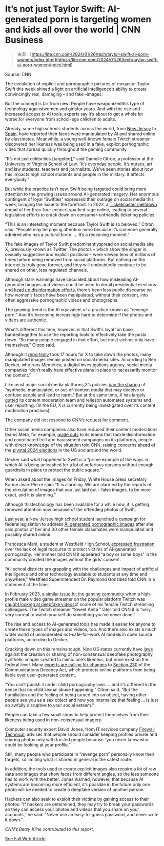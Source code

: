 <!--yml
category: 未分类
date: 2024-05-27 15:13:27
-->

# It’s not just Taylor Swift: AI-generated porn is targeting women and kids all over the world | CNN Business

> 来源：[https://lite.cnn.com/2024/01/26/tech/taylor-swift-ai-porn-women/index.html](https://lite.cnn.com/2024/01/26/tech/taylor-swift-ai-porn-women/index.html)

Source: CNN

The circulation of explicit and pornographic pictures of megastar Taylor Swift this week shined a light on artificial intelligence’s ability to create convincingly real, damaging – and fake –images.

But the concept is far from new: People have weaponizedthis type of technology againstwomen and girlsfor years. And with the rise and increased access to AI tools, experts say it’s about to get a whole lot worse,for everyone from school-age children to adults.

Already, some high schools students across the world, from [New Jersey](https://www.cnn.com/2023/10/29/opinions/deepfake-pornography-thriving-business-compton-hamlyn/index.html) to [Spain](https://www.rollingstone.com/culture/culture-features/ai-explicit-material-twitter-big-tech-1234855484/), have reported their faces were manipulated by AI and shared online by classmates. Meanwhile, a young well-known female Twitch streamer discovered her likeness was being used in a fake, explicit pornographic video that spread quickly throughout the gaming community.

“It’s not just celebrities [targeted],” said Danielle Citron, a professor at the University of Virginia School of Law. “It’s everyday people. It’s nurses, art and law students, teachers and journalists. We’ve seen stories about how this impacts high school students and people in the military. It affects everybody.”

But while the practice isn’t new, Swift being targeted could bring more attention to the growing issues around AI-generated imagery. Her enormous contingent of loyal “Swifties” expressed their outrage on social media this week, bringing the issue to the forefront. In 2022, a [Ticketmaster meltdown](https://www.cnn.com/2023/01/24/tech/ticketmaster-hearing-taylor-swift/index.html) ahead of her Eras Tour concert sparked rage online, leading to several legislative efforts to crack down on consumer-unfriendly ticketing policies.

“This is an interesting moment because Taylor Swift is so beloved,” Citron said. “People may be paying attention more because it’s someone generally admired who has a cultural force. … It’s a reckoning moment.”

The fake images of Taylor Swift predominantlyspread on social media site X, previously known as Twitter. The photos – which show the singer in sexually suggestive and explicit positions – were viewed tens of millions of times before being removed from social platforms. But nothing on the internet is truly gone forever, and they will undoubtedly continue to be shared on other, less regulated channels.

Although stark warnings have circulated about how misleading AI-generated images and videos could be used to derail presidential elections and [head up disinformation efforts](https://www.cnn.com/2024/01/24/politics/deepfake-politician-biden-what-matters/index.html), there’s been less public discourse on how women’s faces have been manipulated, without their consent, into often aggressive pornographic videos and photographs.

The growing trend is the AI equivalent of a practice known as “revenge porn.” And it’s becoming increasingly hard to determine if the photos and videos are authentic.

What’s different this time, however, is that Swift’s loyal fan base bandedtogether to use the reporting tools to effectively take the posts down. “So many people engaged in that effort, but most victims only have themselves,” Citron said.

Although it [reportedly](https://www.theverge.com/2024/1/25/24050334/x-twitter-taylor-swift-ai-fake-images-trending) took 17 hours for X to take down the photos, many manipulated images remain posted on social media sites. According to Ben Decker, who runs Memetica, a digital investigations agency, social media companies “don’t really have effective plans in place to necessarily monitor the content.”

Like most major social media platforms,X’s policies [ban the sharing](https://help.twitter.com/en/rules-and-policies/manipulated-media) of “synthetic, manipulated, or out-of-context media that may deceive or confuse people and lead to harm.” But at the same time, X has largely [gutted](https://www.cnn.com/2023/06/02/tech/twitter-content-moderation-official-eu/index.html) its content moderation team and relieson automated systems and user reporting. (In the EU, X is currently being investigated over its content moderation practices).

The company did not respond to CNN’s request for comment.

Other social media companies also have reduced their content moderations teams.Meta, for example, [made cuts](https://www.cnn.com/2023/07/10/tech/meta-layoffs-disinformation/index.html) to its teams that tackle disinformation and coordinated troll and harassment campaigns on its platforms, people with direct knowledge of the situation told CNN, raising concerns ahead of the [pivotal 2024 elections](https://www.cnn.com/2023/04/24/politics/old-men-for-president-what-matters/index.html) in the US and around the world.

Decker said what happened to Swift is a “prime example of the ways in which AI is being unleashed for a lot of nefarious reasons without enough guardrails in place to protect the public square.”

When asked about the images on Friday, White House press secretary Karine Jean-Pierre said: “It is alarming. We are alarmed by the reports of the circulation of images that you just laid out – false images, to be more exact, and it is alarming.”

Although thistechnology has been available for a while now, it is getting renewed attention now because of the offending photos of Swift.

Last year, a New Jersey high school student launched a campaign for federal legislation to address [AI generated pornographic images](https://www.cnn.com/2023/02/16/tech/nonconsensual-deepfake-porn/index.html) after she said photos of her and 30 other female classmates were manipulated and possibly shared online.

Francesca Mani, a student at Westfield High School, [expressed frustration](https://www.cnn.com/2023/11/04/us/new-jersey-high-school-deepfake-porn/index.html) over the lack of legal recourse to protect victims of AI-generated pornography. Her mother told CNN it appeared “a boy or some boys” in the community created the images without the girls’ consent.

“All school districts are grappling with the challenges and impact of artificial intelligence and other technology available to students at any time and anywhere,” Westfield Superintendent Dr. Raymond González told CNN in a statement at the time.

In February 2023, [a similar issue hit the gaming community](https://www.cnn.com/2023/02/16/tech/nonconsensual-deepfake-porn/index.html) when a high-profile male video game streamer on the popular platform Twitch was [caught looking at deepfake videos](https://www.buzzfeednews.com/article/steven-asarch/twitch-streamers-atrioc-deepfake-porn-sweet-anita)of some of his female Twitch streaming colleagues. The Twitch streamer “Sweet Anita ” later told CNN it is “very, very surreal to watch yourself do something you’ve never done.”

The rise and access to AI-generated tools has made it easier for anyone to create these types of images and videos, too. And there also exists a much wider world of unmoderated not-safe-for-work AI models in open source platforms, according to Decker.

Cracking down on this remains tough. Nine US states currently have [laws](https://www.bloomberg.com/news/articles/2023-06-20/deepfake-porn-political-ads-push-states-to-curb-rampant-ai-use) against the creation or sharing of non-consensual deepfake photography, synthetic images created to mimic one’s likeness, but none exist on the federal level. Many [experts are calling for changes](https://www.cnn.com/2023/10/29/opinions/deepfake-pornography-thriving-business-compton-hamlyn/index.html) to [Section 230](https://www.pbs.org/newshour/politics/what-you-should-know-about-section-230-the-rule-that-shaped-todays-internet) of the Communications Decency Act, which protects online platforms from being liable over user-generated content.

“You can’t punish it under child pornography laws … and it’s different in the sense that no child sexual abuse happening,” Citron said. “But the humiliation and the feeling of being turned into an object, having other people see you as a sex object and how you internalize that feeling … is just so awfully disruptive to your social esteem.”

People can take a few small steps to help protect themselves from their likeness being used in non-consensual imagery.

Computer security expert David Jones, from IT services company [Firewall Technical](https://www.firewalltechnical.com/), advises that people should consider keeping profiles private and sharing photos only with trusted people because “you never know who could be looking at your profile.”

Still, many people who participate in “revenge porn” personally know their targets, so limiting what is shared in general is the safest route.

In addition, the tools used to create explicit images also require a lot of raw data and images that show faces from different angles, so the less someone has to work with the better. Jones warned, however, that because AI systems are becoming more efficient, it’s possible in the future only one photo will be needed to create a deepfake version of another person.

Hackers can also seek to exploit their victims by gaining access to their photos. “If hackers are determined, they may try to break your passwords so they can access your photos and videos that you share on your accounts,” he said. “Never use an easy-to-guess password, and never write it down.”

*CNN’s Betsy Kline contributed to this report.*

[See Full Web Article](https://www.cnn.com/2024/01/26/tech/taylor-swift-ai-porn-women/index.html)